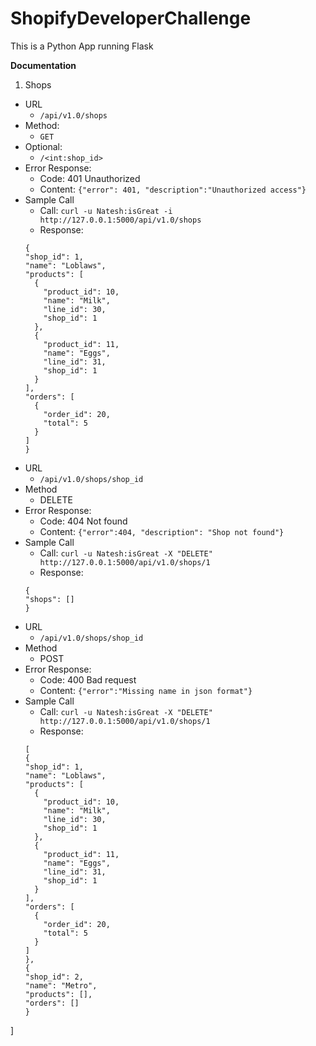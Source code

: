 # ShopifyDeveloperChallenge

This is a Python App running Flask

**Documentation**
1. Shops
* URL
  * `/api/v1.0/shops`
* Method:
	* `GET`
* Optional:
	* `/<int:shop_id>`
* Error Response:
	* Code: 401 Unauthorized
	* Content: `{"error": 401, "description":"Unauthorized access"}`
* Sample Call
	* Call: `curl -u Natesh:isGreat -i http://127.0.0.1:5000/api/v1.0/shops`
	* Response: 
	```
  {
    "shop_id": 1,
    "name": "Loblaws",
    "products": [
      {
        "product_id": 10,
        "name": "Milk",
        "line_id": 30,
        "shop_id": 1
      },
      {
        "product_id": 11,
        "name": "Eggs",
        "line_id": 31,
        "shop_id": 1
      }
    ],
    "orders": [
      {
        "order_id": 20,
        "total": 5
      }
    ]
  }
* URL
  * `/api/v1.0/shops/shop_id`
* Method
	* DELETE
* Error Response:
	* Code: 404 Not found
	* Content: `{"error":404, "description": "Shop not found"}`
* Sample Call
	* Call: `curl -u Natesh:isGreat -X "DELETE" http://127.0.0.1:5000/api/v1.0/shops/1`
	* Response: 
	```
	{
	"shops": []
	}
* URL
  * `/api/v1.0/shops/shop_id`
* Method
	* POST
* Error Response:
	* Code: 400 Bad request
	* Content: `{"error":"Missing name in json format"}`
* Sample Call
	* Call: `curl -u Natesh:isGreat -X "DELETE" http://127.0.0.1:5000/api/v1.0/shops/1`
	* Response: 
	```
	[
	{
    "shop_id": 1,
    "name": "Loblaws",
    "products": [
      {
        "product_id": 10,
        "name": "Milk",
        "line_id": 30,
        "shop_id": 1
      },
      {
        "product_id": 11,
        "name": "Eggs",
        "line_id": 31,
        "shop_id": 1
      }
    ],
    "orders": [
      {
        "order_id": 20,
        "total": 5
      }
    ]
  },
	{
	"shop_id": 2,
	"name": "Metro",
	"products": [],
	"orders": []
	}
]
